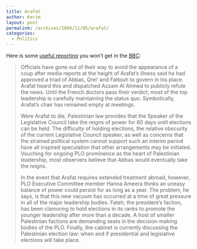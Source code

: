 ```yaml
---
title: Arafat
author: Kerim
layout: post
permalink: /archives/2004/11/05/arafat/
categories:
  - Politics
---
```

Here is some <a href="http://electronicIntifada.net/v2/article3287.shtml" onclick="_gaq.push(['_trackEvent', 'outbound-article', 'http://electronicIntifada.net/v2/article3287.shtml', 'useful reporting']);" >useful reporting</a> you won&#8217;t get in the <a href="http://news.bbc.co.uk/2/low/middle_east/3980903.stm" onclick="_gaq.push(['_trackEvent', 'outbound-article', 'http://news.bbc.co.uk/2/low/middle_east/3980903.stm', 'BBC']);" >BBC</a>:

> Officials have gone out of their way to avoid the appearance of a coup after media reports at the height of Arafat&#8217;s illness said he had approved a triad of Abbas, Qrei&#8217; and Fattouh to govern in his place. Arafat heard this and dispatched Azzam Al Ahmed to publicly refute the news. Until the French doctors pass their verdict, most of the top leadership is carefully maintaining the status quo. Symbolically, Arafat&#8217;s chair has remained empty at meetings.
> 
> Were Arafat to die, Palestinian law provides that the Speaker of the Legislative Council take the reigns of power for 60 days until elections can be held. The difficulty of holding elections, the relative obscurity of the current Legislative Council speaker, as well as concerns that the strained political system cannot support such an interim period have all inspired speculation that other arrangements may be initiated. Vouching for ongoing PLO prominence as the heart of Palestinian leadership, most observers believe that Abbas would eventually take the reigns.
> 
> In the event that Arafat requires extended treatment abroad, however, PLO Executive Committee member Hanna Ameera thinks an uneasy balance of power could persist for as long as a year. The problem, he says, is that this new vacuum has occurred at a time of great pressure in all of the major leadership bodies. Fateh, the president&#8217;s faction, has been clamoring to hold elections in its ranks to promote the younger leadership after more than a decade. A host of smaller Palestinian factions are demanding seats in the decision-making bodies of the PLO. Finally, the cabinet is currently discussing the Palestinian election law: when and if presidential and legislative elections will take place.

